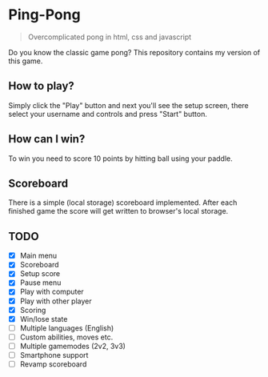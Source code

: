 # Ping-Pong
> Overcomplicated pong in html, css and javascript 

Do you know the classic game pong? This repository contains my version of this game.

## How to play?
Simply click the "Play" button and next you'll see the setup screen, there select your username and controls and press "Start" button.

## How can I win?
To win you need to score 10 points by hitting ball using your paddle.

## Scoreboard
There is a simple (local storage) scoreboard implemented. After each finished game the score will get written to browser's local storage.

## TODO

- [x] Main menu
- [x] Scoreboard
- [x] Setup score
- [x] Pause menu
- [x] Play with computer
- [x] Play with other player
- [x] Scoring
- [x] Win/lose state  
- [ ] Multiple languages (English)
- [ ] Custom abilities, moves etc.
- [ ] Multiple gamemodes (2v2, 3v3)
- [ ] Smartphone support
- [ ] Revamp scoreboard
